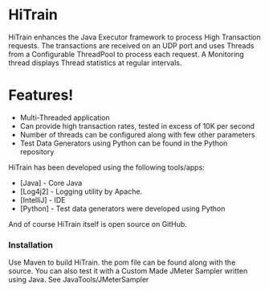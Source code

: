 # HiTrain

HiTrain enhances the Java Executor framework to process High Transaction requests.  The transactions are received on an UDP port and uses Threads from a Configurable ThreadPool to process each request. A Monitoring thread displays Thread statistics at regular intervals.

# Features!

  - Multi-Threaded application
  - Can provide high transaction rates, tested in excess of 10K per second
  - Number of threads can be configured along with few other parameters
  - Test Data Generators using Python can be found in the Python repository

HiTrain has been developed using the following tools/apps:

* [Java] - Core Java 
* [Log4j2] - Logging utility by Apache.
* [IntelliJ] - IDE
* [Python] - Test data generators were developed using Python

And of course HiTrain itself is open source on GitHub.

### Installation

Use Maven to build HiTrain.  the pom file can be found along with the source.
You can also test it with a Custom Made JMeter Sampler written using Java.  See JavaTools/JMeterSampler


